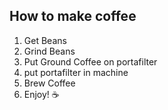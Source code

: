 <h2>How to make coffee</h2>
<ol>
    <li>Get Beans</li>
    <li>Grind Beans</li>
    <li>Put Ground Coffee on portafilter</li>
    <li>put portafilter in machine</li>
    <li>Brew Coffee</li>
    <li>Enjoy! ☕️</li>
</ol>
